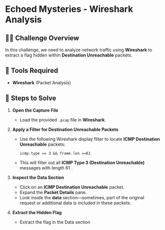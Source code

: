 # Echoed Mysteries - Wireshark Analysis  

## 🕵️‍♂️ Challenge Overview  
In this challenge, we need to analyze network traffic using **Wireshark** to extract a flag hidden within **Destination Unreachable** packets.  

## 🔧 Tools Required  
- **Wireshark** (Packet Analysis)  

## 📌 Steps to Solve  

1. **Open the Capture File**  
   - Load the provided `.pcap` file in **Wireshark**.  

2. **Apply a Filter for Destination Unreachable Packets**  
   - Use the following Wireshark display filter to locate **ICMP Destination Unreachable** packets:  
     ```
     icmp.type == 3 && frame.len ==61
     ```
   - This will filter out all **ICMP Type 3 (Destination Unreachable)** messages with length 61 .  

3. **Inspect the Data Section**  
   - Click on an **ICMP Destination Unreachable** packet.  
   - Expand the **Packet Details** pane.  
   - Look inside the **data** section—sometimes, part of the original request or additional data is included in these packets.  

4. **Extract the Hidden Flag**  
   - Extract the flag in the Data section 
